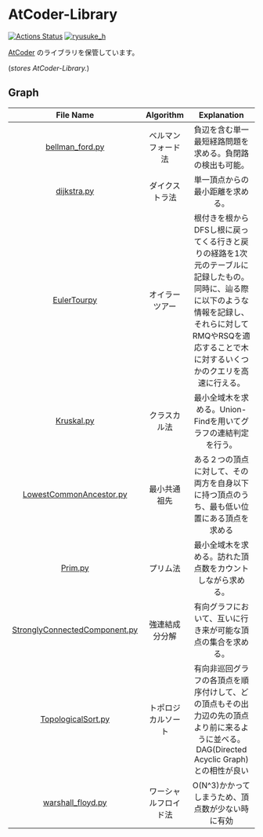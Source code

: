 # AtCoder-Library

[![Actions Status](https://github.com/ryusuke920/AtCoder-Library/workflows/verify/badge.svg)](https://github.com/ryusuke920/AtCoder-Library/actions) [![ryusuke_h](https://img.shields.io/endpoint?url=https%3A%2F%2Fatcoder-badges.now.sh%2Fapi%2Fatcoder%2Fjson%2Fryusuke_h)](https://atcoder.jp/users/ryusuke_h)

[AtCoder](https://atcoder.jp/) のライブラリを保管しています。

(*stores AtCoder-Library.*)  

## Graph
|File Name|Algorithm|Explanation|
|:--:|:--:|:--:|
|[bellman_ford.py](bellman_ford.py)|ベルマンフォード法|負辺を含む単一最短経路問題を求める。負閉路の検出も可能。|
|[dijkstra.py](dijksra.py)|ダイクストラ法|単一頂点からの最小距離を求める。|
|[EulerTourpy](EulerTour.py)|オイラーツアー|根付きを根からDFSし根に戻ってくる行きと戻りの経路を1次元のテーブルに記録したもの。同時に、辿る際に以下のような情報を記録し、それらに対してRMQやRSQを適応することで木に対するいくつかのクエリを高速に行える。|
|[Kruskal.py](Kruskal.py)|クラスカル法|最小全域木を求める。Union-Findを用いてグラフの連結判定を行う。|
|[LowestCommonAncestor.py](LowestCommonAncestor.py)|最小共通祖先|ある２つの頂点に対して、その両方を自身以下に持つ頂点のうち、最も低い位置にある頂点を求める|
|[Prim.py](Prim.py)|プリム法|最小全域木を求める。訪れた頂点数をカウントしながら求める。|
|[StronglyConnectedComponent.py](StronglyConnectedComponent.py)|強連結成分分解|有向グラフにおいて、互いに行き来が可能な頂点の集合を求める。|
|[TopologicalSort.py](TopologicalSort.py)|トポロジカルソート|有向非巡回グラフの各頂点を順序付けして、どの頂点もその出力辺の先の頂点より前に来るように並べる。DAG(Directed Acyclic Graph)との相性が良い|
|[warshall_floyd.py](warshall_floyd.py)|ワーシャルフロイド法|O(N^3)かかってしまうため、頂点数が少ない時に有効|